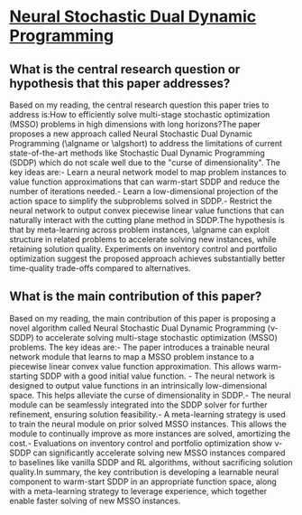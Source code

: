# [Neural Stochastic Dual Dynamic Programming](https://arxiv.org/abs/2112.00874v1)

## What is the central research question or hypothesis that this paper addresses?

Based on my reading, the central research question this paper tries to address is:How to efficiently solve multi-stage stochastic optimization (MSSO) problems in high dimensions with long horizons?The paper proposes a new approach called Neural Stochastic Dual Dynamic Programming (\algname or \algshort) to address the limitations of current state-of-the-art methods like Stochastic Dual Dynamic Programming (SDDP) which do not scale well due to the "curse of dimensionality". The key ideas are:- Learn a neural network model to map problem instances to value function approximations that can warm-start SDDP and reduce the number of iterations needed.- Learn a low-dimensional projection of the action space to simplify the subproblems solved in SDDP.- Restrict the neural network to output convex piecewise linear value functions that can naturally interact with the cutting plane method in SDDP.The hypothesis is that by meta-learning across problem instances, \algname can exploit structure in related problems to accelerate solving new instances, while retaining solution quality. Experiments on inventory control and portfolio optimization suggest the proposed approach achieves substantially better time-quality trade-offs compared to alternatives.


## What is the main contribution of this paper?

Based on my reading, the main contribution of this paper is proposing a novel algorithm called Neural Stochastic Dual Dynamic Programming (ν-SDDP) to accelerate solving multi-stage stochastic optimization (MSSO) problems. The key ideas are:- The paper introduces a trainable neural network module that learns to map a MSSO problem instance to a piecewise linear convex value function approximation. This allows warm-starting SDDP with a good initial value function. - The neural network is designed to output value functions in an intrinsically low-dimensional space. This helps alleviate the curse of dimensionality in SDDP.- The neural module can be seamlessly integrated into the SDDP solver for further refinement, ensuring solution feasibility.- A meta-learning strategy is used to train the neural module on prior solved MSSO instances. This allows the module to continually improve as more instances are solved, amortizing the cost.- Evaluations on inventory control and portfolio optimization show ν-SDDP can significantly accelerate solving new MSSO instances compared to baselines like vanilla SDDP and RL algorithms, without sacrificing solution quality.In summary, the key contribution is developing a learnable neural component to warm-start SDDP in an appropriate function space, along with a meta-learning strategy to leverage experience, which together enable faster solving of new MSSO instances.
